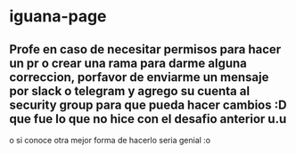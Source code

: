 # iguana-page

## Profe en caso de necesitar permisos para hacer un pr o crear una rama para darme alguna correccion, porfavor de enviarme un mensaje por slack o telegram y agrego su cuenta al security group para que pueda hacer cambios :D que fue lo que no hice con el desafio anterior u.u 
o si conoce otra mejor forma de hacerlo seria genial :o
